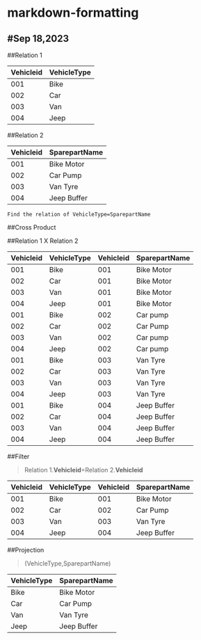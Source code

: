 # markdown-formatting
#Sep 18,2023
---
##Relation 1

|**Vehicleid**|**VehicleType**|
|---          |---            |
|001          |Bike           |
|002          |Car            |
|003          |Van            |
|004          |Jeep           |

##Relation 2

|**Vehicleid**|**SparepartName**|
|---          |---            |
|001          |Bike Motor          |
|002          |Car Pump            |
|003          |Van Tyre           |
|004          |Jeep Buffer          |

`Find the relation of VehicleType=SparepartName`

##Cross Product

##Relation 1 X Relation 2

|**Vehicleid**|**VehicleType**|**Vehicleid**|**SparepartName**|
|---          |---            |---	    |---	      |
|001          |Bike           |001          |Bike Motor       |
|002          |Car            |001          |Bike Motor       |
|003          |Van            |001          |Bike Motor       |
|004          |Jeep           |001          |Bike Motor       |
|001          |Bike           |002          |Car pump       |
|002          |Car            |002          |Car Pump       |
|003          |Van            |002          |Car pump       |
|004          |Jeep           |002          |Car pump       |
|001          |Bike           |003          |Van Tyre       |
|002          |Car            |003          |Van Tyre       |
|003          |Van            |003          |Van Tyre       |
|004          |Jeep           |003          |Van Tyre       |
|001          |Bike           |004          |Jeep Buffer      |
|002          |Car            |004          |Jeep Buffer      |
|003          |Van            |004          |Jeep Buffer      |
|004          |Jeep           |004          |Jeep Buffer      |

##Filter 

>Relation 1.**Vehicleid**=Relation 2.**Vehicleid**

|**Vehicleid**|**VehicleType**|**Vehicleid**|**SparepartName**|
|---          |---            |---	    |---	      |
|001          |Bike           |001          |Bike Motor       |
|002          |Car            |002          |Car Pump       |
|003          |Van            |003          |Van Tyre       |
|004          |Jeep           |004          |Jeep Buffer      |

##Projection

>(VehicleType,SparepartName)

|**VehicleType**|**SparepartName**|
|---            |---            |
|Bike           |Bike Motor      |
|Car            |Car Pump         |
|Van            |Van Tyre         |
|Jeep            |Jeep Buffer      |























